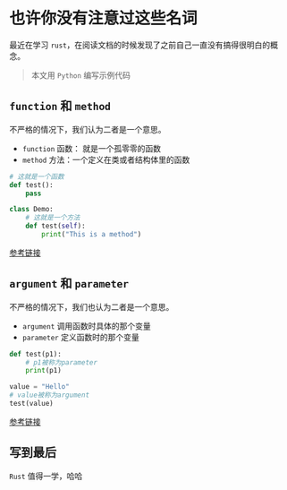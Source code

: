# 也许你没有注意过这些名词

最近在学习 `rust`，在阅读文档的时候发现了之前自己一直没有搞得很明白的概念。
> 本文用 `Python` 编写示例代码

## `function` 和 `method`

不严格的情况下，我们认为二者是一个意思。

- `function` 函数： 就是一个孤零零的函数
- `method` 方法：一个定义在类或者结构体里的函数

``` Python
# 这就是一个函数
def test():
    pass

class Demo:
    # 这就是一个方法
    def test(self):
        print("This is a method")
```

[参考链接](https://doc.rust-lang.org/book/ch05-03-method-syntax.html#method-syntax)

## `argument` 和 `parameter`

不严格的情况下，我们也认为二者是一个意思。

- `argument` 调用函数时具体的那个变量
- `parameter` 定义函数时的那个变量

``` python
def test(p1):
    # p1被称为parameter
    print(p1)

value = "Hello"
# value被称为argument
test(value)

```

[参考链接](https://doc.rust-lang.org/book/ch03-03-how-functions-work.html?highlight=argument,parameter#function-parameters)

## 写到最后

`Rust` 值得一学，哈哈

 
 <comment-comment/> 
 